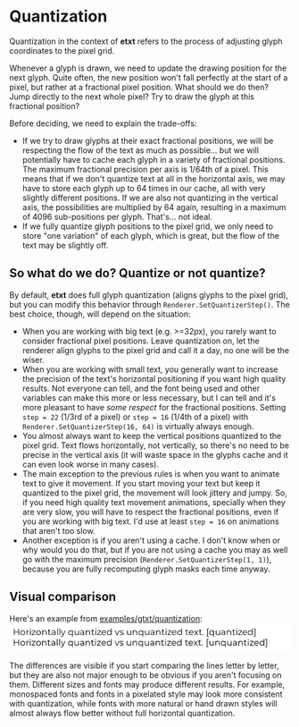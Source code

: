 # Quantization

Quantization in the context of **etxt** refers to the process of adjusting glyph coordinates to the pixel grid.

Whenever a glyph is drawn, we need to update the drawing position for the next glyph. Quite often, the new position won't fall perfectly at the start of a pixel, but rather at a fractional pixel position. What should we do then? Jump directly to the next whole pixel? Try to draw the glyph at this fractional position?

Before deciding, we need to explain the trade-offs:
- If we try to draw glyphs at their exact fractional positions, we will be respecting the flow of the text as much as possible... but we will potentially have to cache each glyph in a variety of fractional positions. The maximum fractional precision per axis is 1/64th of a pixel. This means that if we don't quantize text at all in the horizontal axis, we may have to store each glyph up to 64 times in our cache, all with very slightly different positions. If we are also not quantizing in the vertical axis, the possibilities are multiplied by 64 again, resulting in a maximum of 4096 sub-positions per glyph. That's... not ideal.
- If we fully quantize glyph positions to the pixel grid, we only need to store "one variation" of each glyph, which is great, but the flow of the text may be slightly off.

## So what do we do? Quantize or not quantize?

By default, **etxt** does full glyph quantization (aligns glyphs to the pixel grid), but you can modify this behavior through `Renderer.SetQuantizerStep()`. The best choice, though, will depend on the situation:
- When you are working with big text (e.g. >=32px), you rarely want to consider fractional pixel positions. Leave quantization on, let the renderer align glyphs to the pixel grid and call it a day, no one will be the wiser.
- When you are working with small text, you generally want to increase the precision of the text's horizontal positioning if you want high quality results. Not everyone can tell, and the font being used and other variables can make this more or less necessary, but I can tell and it's more pleasant to have *some respect* for the fractional positions. Setting `step = 22` (1/3rd of a pixel) or `step = 16` (1/4th of a pixel) with `Renderer.SetQuantizerStep(16, 64)` is virtually always enough.
- You almost always want to keep the vertical positions quantized to the pixel grid. Text flows horizontally, not vertically, so there's no need to be precise in the vertical axis (it will waste space in the glyphs cache and it can even look worse in many cases).
- The main exception to the previous rules is when you want to animate text to give it movement. If you start moving your text but keep it quantized to the pixel grid, the movement will look jittery and jumpy. So, if you need high quality text movement animations, specially when they are very slow, you will have to respect the fractional positions, even if you are working with big text. I'd use at least `step = 16` on animations that aren't too slow.
- Another exception is if you aren't using a cache. I don't know when or why would you do that, but if you are not using a cache you may as well go with the maximum precision (`Renderer.SetQuantizerStep(1, 1)`), because you are fully recomputing glyph masks each time anyway.

## Visual comparison

Here's an example from [examples/gtxt/quantization](https://github.com/Kintar/etxt/blob/main/examples/gtxt/quantization/main.go):
![](https://github.com/Kintar/etxt/blob/main/docs/img/gtxt_quantization.png?raw=true)

The differences are visible if you start comparing the lines letter by letter, but they are also not major enough to be obvious if you aren't focusing on them. Different sizes and fonts may produce different results. For example, monospaced fonts and fonts in a pixelated style may look more consistent with quantization, while fonts with more natural or hand drawn styles will almost always flow better without full horizontal quantization.

